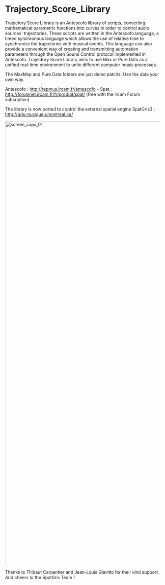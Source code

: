 # Trajectory_Score_Library

Trajectory Score Library is an Antescofo library of scripts, converting mathematical parametric functions into curves in order to control audio sources' trajectories. These scripts are written in the Antescofo language, a timed synchronous language which allows the use of relative time to synchronize the trajectories with musical events. This language can also provide a convenient way of creating and transmitting automation parameters through the Open Sound Control protocol implemented in Antescofo. Trajectory Score Library aims to use Max or Pure Data as a unified real-time environment to unite different computer music processes.

The MaxMsp and Pure Data folders are just demo patchs. Use the data your own way.

Antescofo : http://repmus.ircam.fr/antescofo -
Spat : http://forumnet.ircam.fr/fr/produit/spat/
(free with the Ircam Forum subsription)

The library is now ported to control the external spatial engine SpatGris3 :
http://gris.musique.umontreal.ca/


<img width="1440" alt="screen_caps_01" src="https://github.com/nadirB/Trajectory_Score_Library/blob/master/Trajectory_Score_Library_Max_Demo.png">


Thanks to Thibaut Carpentier and Jean-Louis Giavitto for their kind support. And cheers to the SpatGris Team !


